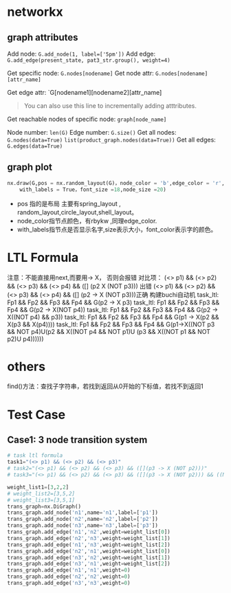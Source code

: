 # networkx
## graph attributes
Add node: `G.add_node(1, label=['5pm'])`
Add edge: `G.add_edge(present_state, pat3_str.group(), weight=4)`

Get specific node: `G.nodes[nodename]`
Get node attr: `G.nodes[nodename][attr_name]`

Get edge attr: `G[nodename1][nodename2][attr_name]
> You can also use this line to incrementally adding atttributes.

Get reachable nodes of specific node: `graph[node_name]`

Node number: `len(G)`
Edge number: `G.size()`
Get all nodes: `G.nodes(data=True)` `list(product_graph.nodes(data=True))`
Get all edges: `G.edges(data=True)`


## graph plot
```py
nx.draw(G,pos = nx.random_layout(G)，node_color = 'b',edge_color = 'r',\
    with_labels = True，font_size =18,node_size =20)
```
- pos 指的是布局 主要有spring_layout , random_layout,circle_layout,shell_layout。
- node_color指节点颜色，有rbykw ,同理edge_color.
- with_labels指节点是否显示名字,size表示大小，font_color表示字的颜色。



# LTL Formula

注意：不能直接用next,而要用-> X， 否则会报错
对比项： (<> p1) && (<> p2) && (<> p3) && (<> p4) && ([] (p2 X (NOT p3)))  出错
          (<> p1) && (<> p2) && (<> p3) && (<> p4) && ([] (p2 -> X (NOT p3)))正确
构建buchi自动机
task_ltl: Fp1 && Fp2 && Fp3 && Fp4 && G(p2 -> X p3)
task_ltl: Fp1 && Fp2 && Fp3 && Fp4 && G(p2 -> X(NOT p4))
task_ltl: Fp1 && Fp2 && Fp3 && Fp4 && G(p2 -> X((NOT p4) && p3))
task_ltl: Fp1 && Fp2 && Fp3 && Fp4 && G(p1 -> X(p2 && X(p3 && X(p4)))) 
task_ltl: Fp1 && Fp2 && Fp3 && Fp4 && G(p1->X((NOT p3 && NOT p4)U(p2 && X((NOT p4 && NOT p1)U (p3 && X((NOT p1 && NOT p2)U p4))))))

# others
find()方法：查找子字符串，若找到返回从0开始的下标值，若找不到返回1

# Test Case

## Case1: 3 node transition system
```py
# task ltl formula
task1="(<> p1) && (<> p2) && (<> p3)"
# task2="(<> p1) && (<> p2) && (<> p3) && ([](p3 -> X (NOT p2)))"
# task3="(<> p1) && (<> p2) && (<> p3) && ([](p3 -> X (NOT p2))) && ((NOT p3) U p2)"

weight_list1=[3,2,2]
# weight_list2=[3,5,2]
# weight_list3=[3,5,1]
trans_graph=nx.DiGraph()
trans_graph.add_node('n1',name='n1',label=['p1'])
trans_graph.add_node('n2',name='n2',label=['p2'])
trans_graph.add_node('n3',name='n3',label=['p3'])
trans_graph.add_edge('n1','n2',weight=weight_list[0])
trans_graph.add_edge('n2','n3',weight=weight_list[1])
trans_graph.add_edge('n1','n3',weight=weight_list[2])
trans_graph.add_edge('n2','n1',weight=weight_list[0])
trans_graph.add_edge('n3','n2',weight=weight_list[1])
trans_graph.add_edge('n3','n1',weight=weight_list[2])
trans_graph.add_edge('n1','n1',weight=0)
trans_graph.add_edge('n2','n2',weight=0)
trans_graph.add_edge('n3','n3',weight=0)
```

